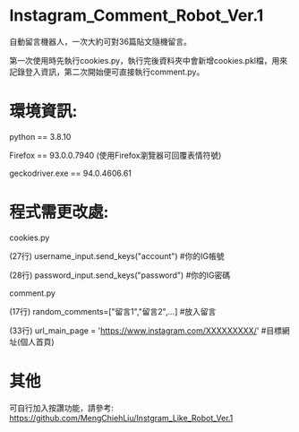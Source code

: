 # Instagram_Comment_Robot_Ver.1

自動留言機器人，一次大約可對36篇貼文隨機留言。

第一次使用時先執行cookies.py，執行完後資料夾中會新增cookies.pkl檔，用來記錄登入資訊，第二次開始便可直接執行comment.py。


# 環境資訊:

python == 3.8.10

Firefox == 93.0.0.7940 (使用Firefox瀏覽器可回覆表情符號)

geckodriver.exe == 94.0.4606.61


# 程式需更改處: 

cookies.py

(27行) username_input.send_keys("account")    #你的IG帳號

(28行) password_input.send_keys("password")   #你的IG密碼

comment.py

(17行) random_comments=["留言1","留言2",...] #放入留言

(33行) url_main_page = 'https://www.instagram.com/XXXXXXXXX/'   #目標網址(個人首頁)

# 其他

可自行加入按讚功能，請參考: https://github.com/MengChiehLiu/Instgram_Like_Robot_Ver.1
